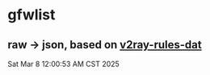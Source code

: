 # gfwlist
## raw -> json, based on [v2ray-rules-dat](https://github.com/Loyalsoldier/v2ray-rules-dat)
Sat Mar  8 12:00:53 AM CST 2025

